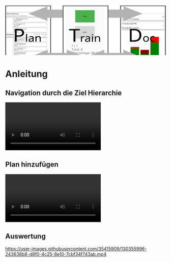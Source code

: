 ![PTD Logo](images/PlanTrainDoc.svg)

# Anleitung

## Navigation durch die Ziel Hierarchie

<video src="https://user-images.githubusercontent.com/35415909/130355911-3984b419-50fd-4cde-a224-dbb41ce45082.mp4" controls="controls" style="max-width: 730px;"></video>

## Plan hinzufügen

<video src="https://user-images.githubusercontent.com/35415909/130355960-7d2a3457-abbc-4e62-8841-3e951eed6e9d.mp4" controls="controls" style="max-width: 730px;"></video>

## Auswertung

https://user-images.githubusercontent.com/35415909/130355996-243638b8-d8f0-4c25-8e10-7cbf34f743ab.mp4
